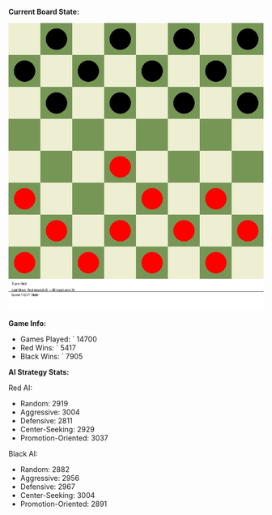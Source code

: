 
**Current Board State:**  
<!-- START_GIF -->
![Checkers Game](./checkers_game.gif)
<!-- END_GIF -->

**Game Info:**  
- Games Played: `<!-- GAMES_PLAYED --> 14700
- Red Wins: `<!-- RED_WINS --> 5417
- Black Wins: `<!-- BLACK_WINS --> 7905

<!-- AI_STATS -->
**AI Strategy Stats:**

Red AI:
- Random: 2919
- Aggressive: 3004
- Defensive: 2811
- Center-Seeking: 2929
- Promotion-Oriented: 3037

Black AI:
- Random: 2882
- Aggressive: 2956
- Defensive: 2967
- Center-Seeking: 3004
- Promotion-Oriented: 2891
